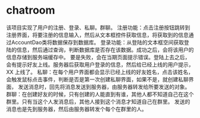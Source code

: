 # chatroom
该项目实现了用户的注册、登录、私聊。群聊。
注册功能：点击注册按钮跳转到注册界面，将要注册的信息输入，然后从文本框控件获取信息，将获取到的信息通过AccountDao类将数据保存到数据库。
登录功能：从登陆的文本框空间获取登陆的信息，然后通过查询，判断数据库是否存在该数据。成功之后，会将该用户的信息存储到服务端缓存中。
          要是失败，会在当期页面提示错误。登陆上去之后，会有提示好友上线。服务器后获取用户登录的信息，然后给已经上线的用户提示，XX
          上线了。
私聊：在每个用户界面都会显示已经上线的好友姓名，点击该姓名，会触发鼠标点击事件，判断是否是第一次创建私聊界面，如果不是，就创建私聊界面，
      发送消息时，回先将消息发送到服务器，由服务器转发给所要发送的对象。
群聊：在创建好友的时候，只有创建的人能直到有谁，其他人都不知道自己在这个群里。只有当这个人发消息后，其他人接到这个消息才知道自己在群里。
      发送的消息也是先到服务器，然后由服务器转发个每个在群里的人。
